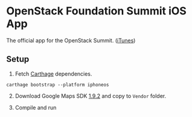 # OpenStack Foundation Summit iOS App

The official app for the OpenStack Summit. ([iTunes](https://itunes.apple.com/us/app/openstack-foundation-summit/id1071261846?mt=8))

## Setup

1. Fetch [Carthage](https://github.com/Carthage/Carthage) dependencies.

```
carthage bootstrap --platform iphoneos
```
2. Download Google Maps SDK [1.9.2](https://www.gstatic.com/cpdc/7f6034a0f6210973-GoogleMaps-1.9.2.tar.gz) and copy to `Vendor` folder.

3. Compile and run
